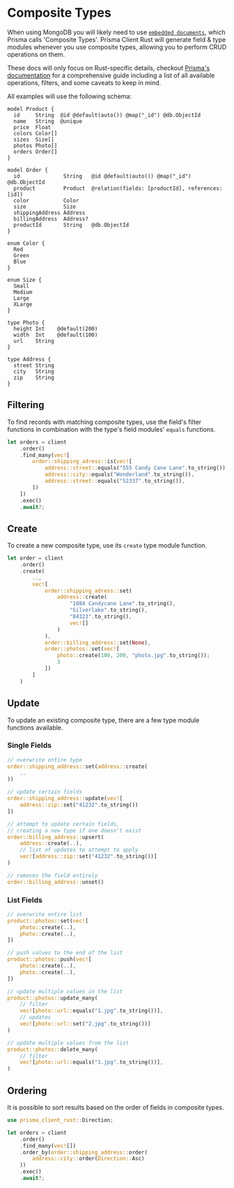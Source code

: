 # Composite Types

When using MongoDB you will likely need to use [`embedded documents`](https://www.mongodb.com/docs/manual/core/data-model-design/#std-label-data-modeling-embedding),
which Prisma calls 'Composite Types'.
Prisma Client Rust will generate field & type modules whenever you use composite types,
allowing you to perform CRUD operations on them.

These docs will only focus on Rust-specific details,
checkout [Prisma's documentation](https://www.prisma.io/docs/concepts/components/prisma-client/composite-types#changing-a-single-composite-type)
for a comprehensive guide including a list of all available operations, filters,
and some caveats to keep in mind.

All examples will use the following schema:

```prisma
model Product {
  id     String  @id @default(auto()) @map("_id") @db.ObjectId
  name   String  @unique
  price  Float
  colors Color[]
  sizes  Size[]
  photos Photo[]
  orders Order[]
}

model Order {
  id              String   @id @default(auto()) @map("_id") @db.ObjectId
  product         Product  @relation(fields: [productId], references: [id])
  color           Color
  size            Size
  shippingAddress Address
  billingAddress  Address?
  productId       String   @db.ObjectId
}

enum Color {
  Red
  Green
  Blue
}

enum Size {
  Small
  Medium
  Large
  XLarge
}

type Photo {
  height Int    @default(200)
  width  Int    @default(100)
  url    String
}

type Address {
  street String
  city   String
  zip    String
}
```

## Filtering

To find records with matching composite types,
use the field's filter functions in combination with the type's field modules' `equals` functions.

```rust
let orders = client
	.order()
	.find_many(vec![
		order::shipping_adress::is(vec![
			address::street::equals("555 Candy Cane Lane".to_string()),
			address::city::equals("Wonderland".to_string()),
			address::street::equals("52337".to_string()),
		])
	])
	.exec()
	.await?;
```

## Create

To create a new composite type, use its `create` type module function.

```rust
let order = client
	.order()
	.create(
		..,
		vec![
			order::shipping_adress::set(
				address::create(
					"1084 Candycane Lane".to_string(),
					"Silverlake".to_string(),
					"84323".to_string(),
					vec![]
				)
			),
			order::billing_address::set(None),
			order::photos::set(vec![
				photo::create(100, 200, "photo.jpg".to_string());
				3
			])
		]
	)
```

## Update

To update an existing composite type, there are a few type module functions available.

### Single Fields

```rust
// overwrite entire type
order::shipping_address::set(address::create(
	..
))

// update certain fields
order::shipping_address::update(vec![
	address::zip::set("41232".to_string())
])

// attempt to update certain fields,
// creating a new type if one doesn't exist
order::billing_address::upsert(
	address::create(..),
	// list of updates to attempt to apply
	vec![address::zip::set("41232".to_string())]
)

// removes the field entirely
order::billing_address::unset()
```

### List Fields

```rust
// overwrite entire list
product::photos::set(vec![
	photo::create(..),
	photo::create(..),
])

// push values to the end of the list
product::photos::push(vec![
	photo::create(..),
	photo::create(..),
])

// update multiple values in the list
product::photos::update_many(
	// filter
	vec![photo::url::equals("1.jpg".to_string())],
	// updates
	vec![photo::url::set("2.jpg".to_string())]
)

// update multiple values from the list
product::photos::delete_many(
	// filter
	vec![photo::url::equals("1.jpg".to_string())],
)
```

## Ordering

It is possible to sort results based on the order of fields in composite types.

```rust
use prisma_client_rust::Direction;

let orders = client
	.order()
	.find_many(vec![])
	.order_by(order::shipping_address::order(
		address::city::order(Direction::Asc)
	))
	.exec()
	.await?;
```
